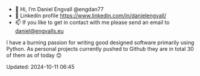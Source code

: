 - 👋 Hi, I’m Daniel Engvall @engdan77
- 👀 Linkedin profile https://www.linkedin.com/in/danielengvall/
- 📫 If you like to get in contact with me please send an email to daniel@engvalls.eu

I have a burning passion for writing good designed software primarily using Python.
As personal projects currently pushed to Github they are in total 30 of them as of today 😊

Updated: 2024-10-11 06:45